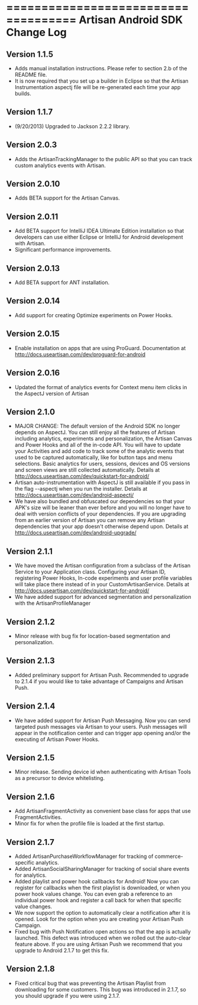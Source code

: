 ====================================
   Artisan Android SDK Change Log
====================================

## Version 1.1.5

* Adds manual installation instructions. Please refer to section 2.b of the README file.
* It is now required that you set up a builder in Eclipse so that the Artisan Instrumentation aspectj file will be re-generated each time your app builds.

## Version 1.1.7

* (9/20/2013) Upgraded to Jackson 2.2.2 library.

## Version 2.0.3

* Adds the ArtisanTrackingManager to the public API so that you can track custom analytics events with Artisan.

## Version 2.0.10

* Adds BETA support for the Artisan Canvas.

## Version 2.0.11

* Add BETA support for IntelliJ IDEA Ultimate Edition installation so that developers can use either Eclipse or IntelliJ for Android development with Artisan.
* Significant performance improvements.

## Version 2.0.13

* Add BETA support for ANT installation.

## Version 2.0.14

* Add support for creating Optimize experiments on Power Hooks.

## Version 2.0.15

* Enable installation on apps that are using ProGuard. Documentation at http://docs.useartisan.com/dev/proguard-for-android

## Version 2.0.16

* Updated the format of analytics events for Context menu item clicks in the AspectJ version of Artisan

## Version 2.1.0

* MAJOR CHANGE: The default version of the Android SDK no longer depends on AspectJ. You can still enjoy all the features of Artisan including analytics, experiments and personalization, the Artisan Canvas and Power Hooks and all of the in-code API. You will have to update your Activities and add code to track some of the analytic events that used to  be captured automatically, like for button taps and menu selections. Basic analytics for users, sessions, devices and OS versions and screen views are still collected automatically. Details at http://docs.useartisan.com/dev/quickstart-for-android/
* Artisan auto-instrumentation with AspectJ is still available if you pass in the flag --aspectj when you run the installer. Details at http://docs.useartisan.com/dev/android-aspectj/
* We have also bundled and obfuscated our dependencies so that your APK's size will be leaner than ever before and you will no longer have to deal with version conflicts of your dependencies. If you are upgrading from an earlier version of Artisan you can remove any Artisan dependencies that your app doesn't otherwise depend upon. Details at http://docs.useartisan.com/dev/android-upgrade/

## Version 2.1.1

* We have moved the Artisan configuration from a subclass of the Artisan Service to your Application class. Configuring your Artisan ID, registering Power Hooks, In-code experiments and user profile variables will take place there instead of in your CustomArtisanService. Details at http://docs.useartisan.com/dev/quickstart-for-android/
* We have added support for advanced segmentation and personalization with the ArtisanProfileManager

## Version 2.1.2

* Minor release with bug fix for location-based segmentation and personalization.

## Version 2.1.3

* Added preliminary support for Artisan Push. Recommended to upgrade to 2.1.4 if you would like to take advantage of Campaigns and Artisan Push.

## Version 2.1.4

* We have added support for Artisan Push Messaging. Now you can send targeted push messages via Artisan to your users. Push messages will appear in the notification center and can trigger app opening and/or the executing of Artisan Power Hooks.

## Version 2.1.5

* Minor release. Sending device id when authenticating with Artisan Tools as a precursor to device whitelisting.

## Version 2.1.6

* Add ArtisanFragmentActivity as convenient base class for apps that use FragmentActivities.
* Minor fix for when the profile file is loaded at the first startup.

## Version 2.1.7

* Added ArtisanPurchaseWorkflowManager for tracking of commerce-specific analytics.
* Added ArtisanSocialSharingManager for tracking of social share events for analytics.
* Added playlist and power hook callbacks for Android! Now you can register for callbacks when the first playlist is downloaded, or when you power hook values change. You can even grab a reference to an individual power hook and register a call back for when that specific value changes.
* We now support the option to automatically clear a notification after it is opened. Look for the option when you are creating your Artisan Push Campaign.
* Fixed bug with Push Notification open actions so that the app is actually launched. This defect was introduced when we rolled out the auto-clear feature above. If you are using Artisan Push we recommend that you upgrade to Android 2.1.7 to get this fix.

## Version 2.1.8

* Fixed critical bug that was preventing the Artisan Playlist from downloading for some customers. This bug was introduced in 2.1.7, so you should upgrade if you were using 2.1.7.
